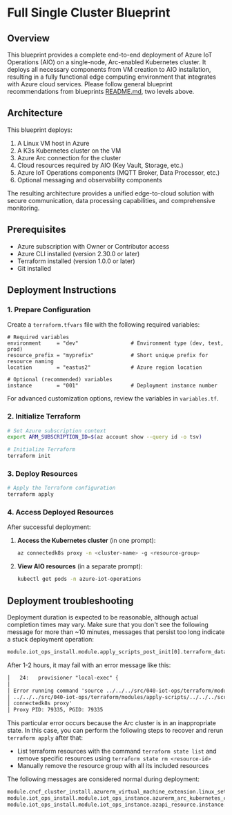 # Full Single Cluster Blueprint

## Overview

This blueprint provides a complete end-to-end deployment of Azure IoT Operations (AIO) on a single-node, Arc-enabled Kubernetes cluster. It deploys all necessary components from VM creation to AIO installation, resulting in a fully functional edge computing environment that integrates with Azure cloud services.
Please follow general blueprint recommendations from blueprints [README.md](../../README.md), two levels above.

## Architecture

This blueprint deploys:

1. A Linux VM host in Azure
2. A K3s Kubernetes cluster on the VM
3. Azure Arc connection for the cluster
4. Cloud resources required by AIO (Key Vault, Storage, etc.)
5. Azure IoT Operations components (MQTT Broker, Data Processor, etc.)
6. Optional messaging and observability components

The resulting architecture provides a unified edge-to-cloud solution with secure communication, data processing capabilities, and comprehensive monitoring.

## Prerequisites

- Azure subscription with Owner or Contributor access
- Azure CLI installed (version 2.30.0 or later)
- Terraform installed (version 1.0.0 or later)
- Git installed

## Deployment Instructions

### 1. Prepare Configuration

Create a `terraform.tfvars` file with the following required variables:

```hcl
# Required variables
environment     = "dev"                 # Environment type (dev, test, prod)
resource_prefix = "myprefix"            # Short unique prefix for resource naming
location        = "eastus2"             # Azure region location

# Optional (recommended) variables
instance        = "001"                 # Deployment instance number
```

For advanced customization options, review the variables in `variables.tf`.

### 2. Initialize Terraform

```bash
# Set Azure subscription context
export ARM_SUBSCRIPTION_ID=$(az account show --query id -o tsv)

# Initialize Terraform
terraform init
```

### 3. Deploy Resources

```bash
# Apply the Terraform configuration
terraform apply
```

### 4. Access Deployed Resources

After successful deployment:

1. **Access the Kubernetes cluster** (in one prompt):

   ```bash
   az connectedk8s proxy -n <cluster-name> -g <resource-group>
   ```

2. **View AIO resources** (in a separate prompt):

   ```bash
   kubectl get pods -n azure-iot-operations
   ```

## Deployment troubleshooting

Deployment duration is expected to be reasonable, although actual completion times may vary.
Make sure that you don't see the following message for more than ~10 minutes, messages that persist too long indicate a stuck deployment operation:

   ```txt
   module.iot_ops_install.module.apply_scripts_post_init[0].terraform_data.apply_scripts: Still creating... [2h17m9s elapsed]
   ```

After 1-2 hours, it may fail with an error message like this:

   ```txt
   │   24:   provisioner "local-exec" {
   │
   │ Error running command 'source ../../../src/040-iot-ops/terraform/modules/apply-scripts/../../../scripts/init-scripts.sh &&
   │ ../../../src/040-iot-ops/terraform/modules/apply-scripts/../../../scripts/apply-otel-collector.sh': exit status 1. Output: Starting 'az
   │ connectedk8s proxy'
   │ Proxy PID: 79335, PGID: 79335
   ```

This particular error occurs because the Arc cluster is in an inappropriate state.
In this case, you can perform the following steps to recover and rerun `terraform apply` after that:

- List terraform resources with the command `terraform state list` and remove specific resources using `terraform state rm <resource-id>`
- Manually remove the resource group with all its included resources

The following messages are considered normal during deployment:

   ```txt
   module.cncf_cluster_install.azurerm_virtual_machine_extension.linux_setup[0]: Still creating... [7m6s elapsed]
   module.iot_ops_install.module.iot_ops_instance.azurerm_arc_kubernetes_cluster_extension.iot_operations: Still creating... [3m20s elapsed]
   module.iot_ops_install.module.iot_ops_instance.azapi_resource.instance: Still creating... [2m10s elapsed]
   ```
